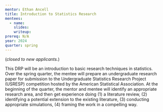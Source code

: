 ```yaml
---
mentor: Ethan Ancell
title: Introduction to Statistics Research
mentees:
  - name:
    slides:
    writeup:
prereq: N/A
year: 2024
quarter: spring
---
```

(*closed to new applicants.*)

This DRP will be an introduction to basic research techniques in statistics. Over the spring quarter, the mentee will prepare an undergraduate research paper for submission to the Undergraduate Statistics Research Project (USRESP) competition hosted by the American Statistical Association. At the beginning of the quarter, the mentor and mentee will identify an appropriate research area, and then get experience doing (1) a literature review, (2) identifying a potential extension to the existing literature, (3) conducting appropriate simulations, (4) framing the work in a compelling way. 